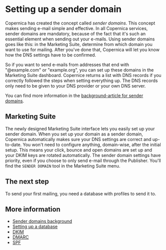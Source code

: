# Setting up a sender domain

Copernica has created the concept called *sender domains*. 
This concept makes sending e-mail simple and effective. 
In all Copernica services, sender domains are mandatory, 
because of the fact that it's such an essential element
when sending out your e-mails. Using sender domains goes 
like this: in the Marketing Suite, determine from which 
domain you want to use for mailing. After you've done 
that, Copernica will let you know how the DNS settings
have to be confirmed. 

So if you want to send e-mails from addresses that end 
with "@example.com" or "example.org", you can set up these
domains in the Marketing Suite dashboard. Copernice returns
a list with DNS records if you correctly followed the 
steps when setting everything up. The DNS records only need
to be given to your DNS provider or your own DNS server.

You can find more information in the [background-article for sender domains](./sender-domains). 


## Marketing Suite

The newly designed Marketing Suite interface lets you 
easily set up your sender domain. When you set up your 
domain as a sender domain, Copernica automatically makes 
sure your DNS settings are correct and up-to-date. You 
won't need to configure anything, domain-wise, after the
initial setup. This means your click, bounce and open domains 
are set up and your DKIM keys are rotated automatically. The 
sender domain settings have priority, even if you choose to only 
send e-mail through the Publisher. You'll find the `SENDER DOMAIN`
tool in the Marketing Suite menu.


## The next step

To send your first mailing, you need a database with profiles to send it to.


## More information

* [Sender domains background](./sender-domains)
* [Setting up a database](./quick-database-guide)
* [DKIM](./dkim)
* [DMARC](./dmarc)
* [SPF](./spf)

